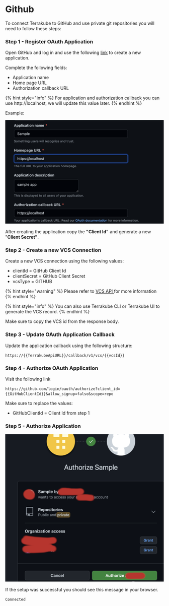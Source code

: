# Github

To connect Terrakube to GitHub and use private git repositories you will need to follow these steps:

### Step 1 - Register OAuth Application

Open GitHub and log in and use the following [link](https://github.com/settings/applications/new) to create a new application. 

Complete the following fields:

* Application name
* Home page URL
* Authorization callback URL

{% hint style="info" %}
For application and authorization callback you can use http://localhost, we will update this value later.
{% endhint %}

Example:

![](<../.gitbook/assets/image (2).png>)

After creating the application copy the **"Client Id"** and generate a new "**Client Secret"**.

### Step 2 - Create a new VCS Connection

Create a new VCS connection using the following values:

* clientId = GitHub Client Id 
* clientSecret = GitHub Client Secret 
* vcsType = GITHUB



{% hint style="warning" %}
Please refer to [VCS API ](broken-reference)for more information
{% endhint %}

{% hint style="info" %}
You can also use Terrakube CLI or Terrakube UI to generate the VCS record.
{% endhint %}

Make sure to copy the VCS id from the response body.

### Step 3 - Update OAuth Application Callback

Update the application callback using the following structure:

```
https://{{TerrakubeApiURL}}/callback/v1/vcs/{{vcsId}}
```

### Step 4 - Authorize OAuth Application

Visit the following link

```
https://github.com/login/oauth/authorize?client_id={{GitHubClientId}}&allow_signup=false&scope=repo
```

Make sure to replace the values:

* GitHubClientId = Client Id from step 1

### Step 5 - Authorize Application

![](<../.gitbook/assets/image (1).png>)

If the setup was successful you should see this message in your browser.

```
Connected 
```
